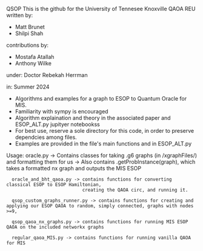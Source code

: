 QSOP 
This is the github for the University of Tennesee Knoxville QAOA REU written by: 
- Matt Brunet
- Shilpi Shah
 
contributions by:
- Mostafa Atallah 
- Anthony Wilke 

under: Doctor Rebekah Herrman 

in: Summer 2024 

- Algorithms and examples for a graph to ESOP to Quantum Oracle for MIS.
- Familiarity with sympy is encouraged
- Algorithm explaination and theory in the associated paper and ESOP_ALT.py jupityer notebookss
- For best use, reserve a sole directory for this code, in order to preserve dependcies among files. 
- Examples are provided in the file's main functions and in ESOP_ALT.py

Usage:  oracle.py  -> Contains classes for taking .g6 graphs (in /xgraphFiles/) and formatting them for us
                   -> Also contains .getProbInstance(graph), which takes a formatted nx graph and outputs the MIS ESOP  
           
      oracle_and_bht_qaoa.py -> contains functions for converting classical ESOP to ESOP Hamiltonian, 
                                creating the QAOA circ, and running it. 
      
      qsop_custom_graphs_runner.py -> contains functions for creating and applying our ESOP QAOA to random, simply connected, graphs with nodes >=9,
      
      qsop_qaoa_nx_graphs.py -> contains functions for running MIS ESOP QAOA on the included networkx graphs
     
      regular_qaoa_MIS.py -> contains functions for running vanilla QAOA for MIS


